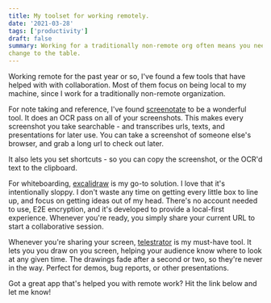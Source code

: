 ```yaml
---
title: My toolset for working remotely.
date: '2021-03-28'
tags: ['productivity']
draft: false
summary: Working for a traditionally non-remote org often means you need to bring
change to the table.
---
```


Working remote for the past year or so, I've found a few tools that have helped with
with collaboration. Most of them focus on being local to my machine, since I work
for a traditionally non-remote organization.

For note taking and reference, I've found [screenotate](https://screenotate.com) to be a wonderful tool. It does an OCR pass on all of your screenshots. This makes every screenshot you take searchable - and transcribes urls, texts, and presentations for later use. You can take a screenshot of someone else's browser, and grab a long url to check out later.

It also lets you set shortcuts - so you can copy the screenshot, or the OCR'd text to the clipboard.

For whiteboarding, [excalidraw](https://excalidraw.com) is my go-to solution. I love that it's intentionally sloppy. I don't waste any time on getting every little box to line up, and focus on getting ideas out of my head. There's no account needed to use, E2E encryption, and it's developed to provide a local-first experience. Whenever you're ready, you simply share your current URL to start a collaborative session.

Whenever you're sharing your screen, [telestrator](https://github.com/steveruizok/telestrator) is my must-have tool. It lets you you draw on you screen, helping your audience know where to look at any given time. The drawings fade after a second or two, so they're never in the way. Perfect for demos, bug reports, or other presentations.

Got a great app that's helped you with remote work? Hit the link below and let me know!
